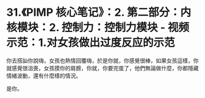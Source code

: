 # 31.《PIMP 核心笔记》：2. 第二部分：内核模块：2. 控制力：控制力模块 - 视频示范：1.对女孩做出过度反应的示范

你去搭訕你說嗨，女孩也熱情回覆嗨，於是你就，你感覺很棒，如果女孩這樣，你就感覺很沮喪，女孩摸你的肩膀，你就，你要完蛋了，他們無論做什麼，你都隱藏情緒波動，還有什麼樣的情況。

是你。